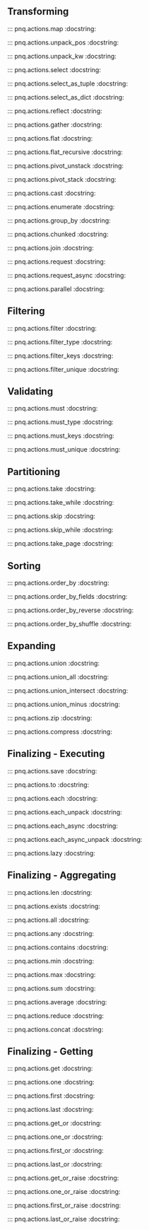 ## Transforming

::: pnq.actions.map
    :docstring:

::: pnq.actions.unpack_pos
    :docstring:

::: pnq.actions.unpack_kw
    :docstring:

::: pnq.actions.select
    :docstring:

::: pnq.actions.select_as_tuple
    :docstring:

::: pnq.actions.select_as_dict
    :docstring:

::: pnq.actions.reflect
    :docstring:

::: pnq.actions.gather
    :docstring:

::: pnq.actions.flat
    :docstring:

::: pnq.actions.flat_recursive
    :docstring:

::: pnq.actions.pivot_unstack
    :docstring:

::: pnq.actions.pivot_stack
    :docstring:

::: pnq.actions.cast
    :docstring:

::: pnq.actions.enumerate
    :docstring:

::: pnq.actions.group_by
    :docstring:

::: pnq.actions.chunked
    :docstring:

::: pnq.actions.join
    :docstring:

::: pnq.actions.request
    :docstring:

::: pnq.actions.request_async
    :docstring:

::: pnq.actions.parallel
    :docstring:

## Filtering

::: pnq.actions.filter
    :docstring:

::: pnq.actions.filter_type
    :docstring:

::: pnq.actions.filter_keys
    :docstring:

::: pnq.actions.filter_unique
    :docstring:

## Validating

::: pnq.actions.must
    :docstring:

::: pnq.actions.must_type
    :docstring:

::: pnq.actions.must_keys
    :docstring:


::: pnq.actions.must_unique
    :docstring:

## Partitioning

::: pnq.actions.take
    :docstring:

::: pnq.actions.take_while
    :docstring:

::: pnq.actions.skip
    :docstring:

::: pnq.actions.skip_while
    :docstring:

::: pnq.actions.take_page
    :docstring:

## Sorting

::: pnq.actions.order_by
    :docstring:

::: pnq.actions.order_by_fields
    :docstring:

::: pnq.actions.order_by_reverse
    :docstring:

::: pnq.actions.order_by_shuffle
    :docstring:

## Expanding

::: pnq.actions.union
    :docstring:

::: pnq.actions.union_all
    :docstring:

::: pnq.actions.union_intersect
    :docstring:

::: pnq.actions.union_minus
    :docstring:

::: pnq.actions.zip
    :docstring:

::: pnq.actions.compress
    :docstring:

## Finalizing - Executing

::: pnq.actions.save
    :docstring:

::: pnq.actions.to
    :docstring:

::: pnq.actions.each
    :docstring:

::: pnq.actions.each_unpack
    :docstring:

::: pnq.actions.each_async
    :docstring:

::: pnq.actions.each_async_unpack
    :docstring:

<!-- ::: pnq.actions.to_list
    :docstring:

::: pnq.actions.to_dict
    :docstring: -->

::: pnq.actions.lazy
    :docstring:


## Finalizing - Aggregating

::: pnq.actions.len
    :docstring:

::: pnq.actions.exists
    :docstring:

::: pnq.actions.all
    :docstring:

::: pnq.actions.any
    :docstring:

::: pnq.actions.contains
    :docstring:

::: pnq.actions.min
    :docstring:

::: pnq.actions.max
    :docstring:

::: pnq.actions.sum
    :docstring:

::: pnq.actions.average
    :docstring:

::: pnq.actions.reduce
    :docstring:

::: pnq.actions.concat
    :docstring:

## Finalizing - Getting

::: pnq.actions.get
    :docstring:

::: pnq.actions.one
    :docstring:

::: pnq.actions.first
    :docstring:

::: pnq.actions.last
    :docstring:

::: pnq.actions.get_or
    :docstring:

::: pnq.actions.one_or
    :docstring:

::: pnq.actions.first_or
    :docstring:

::: pnq.actions.last_or
    :docstring:

::: pnq.actions.get_or_raise
    :docstring:

::: pnq.actions.one_or_raise
    :docstring:

::: pnq.actions.first_or_raise
    :docstring:

::: pnq.actions.last_or_raise
    :docstring:

<!-- ## Generating

::: pnq.actions.infinite
    :docstring:

::: pnq.actions.repeat
    :docstring:

::: pnq.actions.value
    :docstring:

::: pnq.actions.count
    :docstring:

::: pnq.actions.cycle
    :docstring:

::: pnq.actions.range
    :docstring: -->